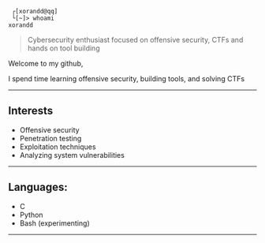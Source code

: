 ```
 ┌[xorandd@qq] 
 └[~]> whoami
xorandd
```

> Cybersecurity enthusiast focused on offensive security, CTFs and hands on tool building

Welcome to my github,

I spend time learning offensive security, building tools, and solving CTFs

---
## Interests

+ Offensive security
+ Penetration testing
+ Exploitation techniques
+ Analyzing system vulnerabilities

---
## Languages:
- C
- Python
- Bash (experimenting)
---
